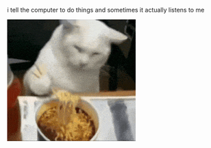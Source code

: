 i tell the computer to do things and sometimes it actually listens to me
<!--START_SECTION:update_image-->
<img src=https://raw.githubusercontent.com/sneakykestrel/sneakykestrel/main/.github/images/eating-noodles.gif height="" width="300" align=left alt=kitty />
<!--END_SECTION:update_image-->

